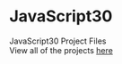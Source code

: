 # JavaScript30
JavaScript30 Project Files   
View all of the projects [here](https://aaronmwhitehead.github.io/JavaScript30/)
